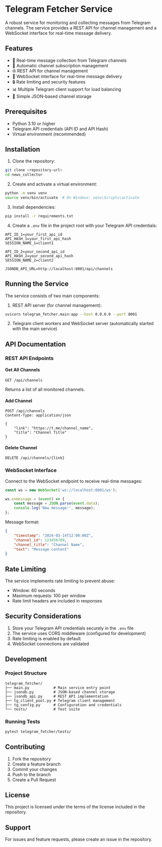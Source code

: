 # Telegram Fetcher Service

A robust service for monitoring and collecting messages from Telegram channels. The service provides a REST API for channel management and a WebSocket interface for real-time message delivery.

## Features

- 📡 Real-time message collection from Telegram channels
- 🔄 Automatic channel subscription management
- 🌐 REST API for channel management
- 🔌 WebSocket interface for real-time message delivery
- 🔒 Rate limiting and security features
- 📊 Multiple Telegram client support for load balancing
- 💾 Simple JSON-based channel storage

## Prerequisites

- Python 3.10 or higher
- Telegram API credentials (API ID and API Hash)
- Virtual environment (recommended)

## Installation

1. Clone the repository:
```bash
git clone <repository-url>
cd news_collector
```

2. Create and activate a virtual environment:
```bash
python -m venv venv
source venv/bin/activate  # On Windows: venv\Scripts\activate
```

3. Install dependencies:
```bash
pip install -r requirements.txt
```

4. Create a `.env` file in the project root with your Telegram API credentials:
```env
API_ID_1=your_first_api_id
API_HASH_1=your_first_api_hash
SESSION_NAME_1=client1

API_ID_2=your_second_api_id
API_HASH_2=your_second_api_hash
SESSION_NAME_2=client2

JSONDB_API_URL=http://localhost:8001/api/channels
```

## Running the Service

The service consists of two main components:

1. REST API server (for channel management):
```bash
uvicorn telegram_fetcher.main:app --host 0.0.0.0 --port 8001
```

2. Telegram client workers and WebSocket server (automatically started with the main service)

## API Documentation

### REST API Endpoints

#### Get All Channels
```http
GET /api/channels
```
Returns a list of all monitored channels.

#### Add Channel
```http
POST /api/channels
Content-Type: application/json

{
    "link": "https://t.me/channel_name",
    "title": "Channel Title"
}
```

#### Delete Channel
```http
DELETE /api/channels/{link}
```

### WebSocket Interface

Connect to the WebSocket endpoint to receive real-time messages:
```javascript
const ws = new WebSocket('ws://localhost:8001/ws');

ws.onmessage = (event) => {
    const message = JSON.parse(event.data);
    console.log('New message:', message);
};
```

Message format:
```json
{
    "timestamp": "2024-03-14T12:00:00Z",
    "channel_id": 123456789,
    "channel_title": "Channel Name",
    "text": "Message content"
}
```

## Rate Limiting

The service implements rate limiting to prevent abuse:
- Window: 60 seconds
- Maximum requests: 100 per window
- Rate limit headers are included in responses

## Security Considerations

1. Store your Telegram API credentials securely in the `.env` file
2. The service uses CORS middleware (configured for development)
3. Rate limiting is enabled by default
4. WebSocket connections are validated

## Development

### Project Structure
```
telegram_fetcher/
├── main.py           # Main service entry point
├── jsondb.py         # JSON-based channel storage
├── jsondb_api.py     # REST API implementation
├── tg_client_pool.py # Telegram client management
├── tg_config.py      # Configuration and credentials
└── tests/            # Test suite
```

### Running Tests
```bash
pytest telegram_fetcher/tests/
```

## Contributing

1. Fork the repository
2. Create a feature branch
3. Commit your changes
4. Push to the branch
5. Create a Pull Request

## License

This project is licensed under the terms of the license included in the repository.

## Support

For issues and feature requests, please create an issue in the repository. 